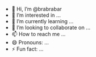 - 👋 Hi, I’m @brabrabar
- 👀 I’m interested in ...
- 🌱 I’m currently learning ...
- 💞️ I’m looking to collaborate on ...
- 📫 How to reach me ...
- 😄 Pronouns: ...
- ⚡ Fun fact: ...

<!---
brabrabar/brabrabar is a ✨ special ✨ repository because its `README.md` (this file) appears on your GitHub profile.
You can click the Preview link to take a look at your changes.
--->
